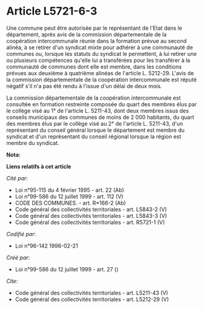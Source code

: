 # Article L5721-6-3

Une commune peut être autorisée par le représentant de l'Etat dans le département, après avis de la commission départementale
de la coopération intercommunale réunie dans la formation prévue au second alinéa, à se retirer d'un syndicat mixte pour
adhérer à une communauté de communes ou, lorsque les statuts du syndicat le permettent, à lui retirer une ou plusieurs
compétences qu'elle lui a transférées pour les transférer à la communauté de communes dont elle est membre, dans les
conditions prévues aux deuxième à quatrième alinéas de l'article L. 5212-29. L'avis de la commission départementale de la
coopération intercommunale est réputé négatif s'il n'a pas été rendu à l'issue d'un délai de deux mois. 

La commission départementale de la coopération intercommunale est consultée en formation restreinte composée du quart des
membres élus par le collège visé au 1° de l'article L. 5211-43, dont deux membres issus des conseils municipaux des communes
de moins de 2 000 habitants, du quart des membres élus par le collège visé au 2° de l'article L. 5211-43, d'un représentant
du conseil général lorsque le département est membre du syndicat et d'un représentant du conseil régional lorsque la région
est membre du syndicat.

**Nota:**



**Liens relatifs à cet article**

_Cité par_:

  - Loi n°95-115 du 4 février 1995 - art. 22 (Ab)
  - Loi n°99-586 du 12 juillet 1999 - art. 112 (V)
  - CODE DES COMMUNES. - art. R*166-2 (Ab)
  - Code général des collectivités territoriales - art. L5843-2 (V)
  - Code général des collectivités territoriales - art. L5843-3 (V)
  - Code général des collectivités territoriales - art. R5721-1 (V)

_Codifié par_:

  - Loi n°96-142 1996-02-21

_Créé par_:

  - Loi n°99-586 du 12 juillet 1999 - art. 27 ()

_Cite_:

  - Code général des collectivités territoriales - art. L5211-43 (V)
  - Code général des collectivités territoriales - art. L5212-29 (V)
